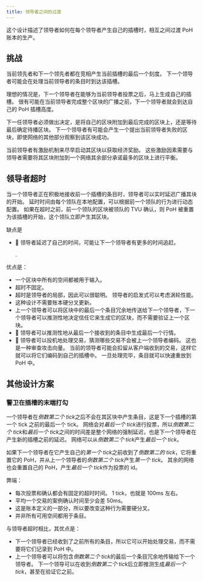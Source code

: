 ```yaml
---
title: 领导者之间的过渡
---
```


这个设计描述了领导者如何在每个领导者产生自己的插槽时，相互之间过渡 PoH 账本的生产。

## 挑战

当前领先者和下一个领先者都在竞相产生当前插槽的最后一个刻度。 下一个领导者可能会在处理当前领导者的条目时到达该插槽。

理想的情况是，下一个领导者在能够为当前领导者投票之后，马上生成自己的插槽。 很有可能在当前领导者完成整个区块的广播之前，下一个领导者就会到达自己的 PoH 插槽高度。

下一任领导者必须做出决定，是将自己的区块附加到最后完成的区块上，还是等待最后确定待播区块。 下一个领导者有可能会产生一个提出当前领导者失败的区块，即使网络的其他部分观察到该区块成功。

当前领导者有激励机制来尽早启动其区块以获取经济奖励。 这些激励因素需要与领导者需要将其区块附加到一个网络其余部分承诺最多的区块上进行平衡。

## 领导者超时

当一个领导者正在积极地接收前一个插槽的条目时，领导者可以实时延迟广播其块的开始。 延时时间由每个领队在本地配置，可以根据前一个领队的行为进行动态配置。 如果在超时之前，前一个领队的区块被领队的 TVU 确认，则 PoH 被重置为该插槽的开始，这个领队立即产生其区块。

缺点是

-  领导者延迟了自己的时间，可能让下一个领导者有更多的时间追赶。

  .

优点是：

- 一个区块中所有的空间都被用于输入。
- 超时不固定。
- 超时是领导者的局部，因此可以很聪明。 领导者的启发式可以考虑涡轮性能。
- 这种设计不需要账本硬分叉更新。
- 上一个领导者可以将区块中的最后一个条目冗余地传送给下一个领导者，下一个领导者可以推测性地决定信任它来生成它的区块，而不需要验证上一个区块。
-  领导者可以推测性地从最后一个接收到的条目中生成最后一个行情。
-  领导者可以投机地处理交易，猜测哪些交易不会被上一个领导者编码。 这也是一种审查攻击向量。 当前的领导者可能会扣留从客户端收到的交易，这样它就可以将它们编码到自己的插槽中。 一旦处理完毕，条目就可以快速重放到 PoH 中。

## 其他设计方案

### 警卫在插槽的末端打勾

一个领导者在*倒数第二个 tick*之后不会在其区块中产生条目，这是下一个插槽的第一个 tick 之前的最后一个 tick。 网络会对*最后一个 tick*进行投票，所以*倒数第二个 tick*和*最后一个 tick*之间的时间差是整个网络的强制延迟，也是下一个领导者在产生新的插槽之前的延迟。 网络可以从*倒数第二个 tick*产生*最后一个 tick*。

如果下一个领导者在它产生自己的*第一个 tick*之前收到了*倒数第二的 tick*，它将重置它的 PoH，并从上一个领导者的*倒数第二个 tick*产生*第一个 tick*。 其余的网络也会重置自己的 PoH，产生*最后一个 tick*作为投票的 id。

弊端：

- 每次投票和确认都会有固定的超时时间。 1 tick，也就是 100ms 左右。
- 平均一个交易的案例确认时间至少会差 50ms。
- 这是账本定义的一部分，所以要改变这种行为需要硬分叉。
- 并非所有可用空间都用于条目。

与领导者超时相比，其优点是：

- 下一个领导者已经收到了之前所有的条目，所以它可以开始处理交易，而不需要将它们记录到 PoH 中。
- 上一个领导者可以将包含*倒数第二个 tick*的最后一个条目冗余地传输给下一个领导者。 下一个领导可以在收到*倒数第二个 tick*后立即推测生成*最后一个 tick*，甚至在验证它之前。
